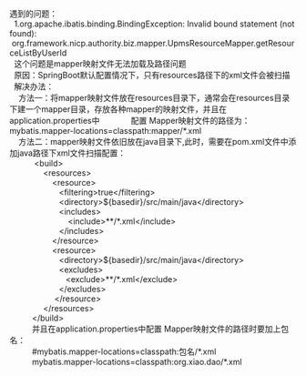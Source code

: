 <div>遇到的问题：&nbsp;&nbsp;</div><div>&nbsp; 1.org.apache.ibatis.binding.BindingException: Invalid bound statement (not found):&nbsp; &nbsp;org.framework.nicp.authority.biz.mapper.UpmsResourceMapper.getResourceListByUserId&nbsp;&nbsp;</div><div>&nbsp; 这个问题是mapper映射文件无法加载及路径问题&nbsp;&nbsp;</div><div>&nbsp; 原因：SpringBoot默认配置情况下，只有resources路径下的xml文件会被扫描&nbsp;&nbsp;</div><div>&nbsp; 解决办法：&nbsp;&nbsp;</div><div>&nbsp; &nbsp; 方法一：将mapper映射文件放在resources目录下，通常会在resources目录下建一个mapper目录，存放各种mapper的映射文件，并且在application.properties中&nbsp; &nbsp; &nbsp; &nbsp; &nbsp; &nbsp; &nbsp; 配置 Mapper映射文件的路径为：mybatis.mapper-locations=classpath:mapper/*.xml&nbsp;&nbsp;</div><div>&nbsp; &nbsp; 方法二：mapper映射文件依旧放在java目录下,此时，需要在pom.xml文件中添加java路径下xml文件扫描配置：&nbsp;&nbsp;</div><div>&nbsp; &nbsp; &nbsp; &nbsp; &nbsp; &nbsp;&lt;build&gt;&nbsp;&nbsp;</div><div>&nbsp; &nbsp; &nbsp; &nbsp; &nbsp; &nbsp; &nbsp; &nbsp;&lt;resources&gt;&nbsp;&nbsp;</div><div>&nbsp; &nbsp; &nbsp; &nbsp; &nbsp; &nbsp; &nbsp; &nbsp; &nbsp; &nbsp;&lt;resource&gt;&nbsp;&nbsp;</div><div>&nbsp; &nbsp; &nbsp; &nbsp; &nbsp; &nbsp; &nbsp; &nbsp; &nbsp; &nbsp; &nbsp; &lt;filtering&gt;true&lt;/filtering&gt;&nbsp;&nbsp;</div><div>&nbsp; &nbsp; &nbsp; &nbsp; &nbsp; &nbsp; &nbsp; &nbsp; &nbsp; &nbsp; &nbsp; &lt;directory&gt;${basedir}/src/main/java&lt;/directory&gt;&nbsp;&nbsp;</div><div>&nbsp; &nbsp; &nbsp; &nbsp; &nbsp; &nbsp; &nbsp; &nbsp; &nbsp; &nbsp; &nbsp; &lt;includes&gt;&nbsp;&nbsp;</div><div>&nbsp; &nbsp; &nbsp; &nbsp; &nbsp; &nbsp; &nbsp; &nbsp; &nbsp; &nbsp; &nbsp; &nbsp; &nbsp; &lt;include&gt;**/*.xml&lt;/include&gt;&nbsp;&nbsp;</div><div>&nbsp; &nbsp; &nbsp; &nbsp; &nbsp; &nbsp; &nbsp; &nbsp; &nbsp; &nbsp; &nbsp; &lt;/includes&gt;&nbsp;&nbsp;</div><div>&nbsp; &nbsp; &nbsp; &nbsp; &nbsp; &nbsp; &nbsp; &nbsp; &nbsp; &nbsp;&lt;/resource&gt;&nbsp;&nbsp;</div><div>&nbsp; &nbsp; &nbsp; &nbsp; &nbsp; &nbsp; &nbsp; &nbsp; &nbsp; &nbsp;&lt;resource&gt;&nbsp;&nbsp;</div><div>&nbsp; &nbsp; &nbsp; &nbsp; &nbsp; &nbsp; &nbsp; &nbsp; &nbsp; &nbsp; &nbsp; &lt;directory&gt;${basedir}/src/main/java&lt;/directory&gt;&nbsp;&nbsp;</div><div>&nbsp; &nbsp; &nbsp; &nbsp; &nbsp; &nbsp; &nbsp; &nbsp; &nbsp; &nbsp; &nbsp; &lt;excludes&gt;&nbsp;&nbsp;</div><div>&nbsp; &nbsp; &nbsp; &nbsp; &nbsp; &nbsp; &nbsp; &nbsp; &nbsp; &nbsp; &nbsp; &nbsp; &nbsp;&lt;exclude&gt;**/*.xml&lt;/exclude&gt;&nbsp;&nbsp;</div><div>&nbsp; &nbsp; &nbsp; &nbsp; &nbsp; &nbsp; &nbsp; &nbsp; &nbsp; &nbsp; &nbsp; &lt;/excludes&gt;&nbsp;&nbsp;</div><div>&nbsp; &nbsp; &nbsp; &nbsp; &nbsp; &nbsp; &nbsp; &nbsp; &nbsp; &nbsp; &lt;/resource&gt;&nbsp;&nbsp;</div><div>&nbsp; &nbsp; &nbsp; &nbsp; &nbsp; &nbsp; &nbsp; &nbsp;&lt;/resources&gt;&nbsp;&nbsp;</div><div>&nbsp; &nbsp; &nbsp; &nbsp; &nbsp; &lt;/build&gt;&nbsp;&nbsp;</div><div>&nbsp; &nbsp; &nbsp; &nbsp; &nbsp; 并且在application.properties中配置 Mapper映射文件的路径时要加上包名：&nbsp;&nbsp;</div><div>&nbsp; &nbsp; &nbsp; &nbsp; &nbsp; #mybatis.mapper-locations=classpath:包名/*.xml&nbsp;&nbsp;</div><div>&nbsp; &nbsp; &nbsp; &nbsp; &nbsp; mybatis.mapper-locations=classpath:org.xiao.dao/*.xml&nbsp;&nbsp;</div>
